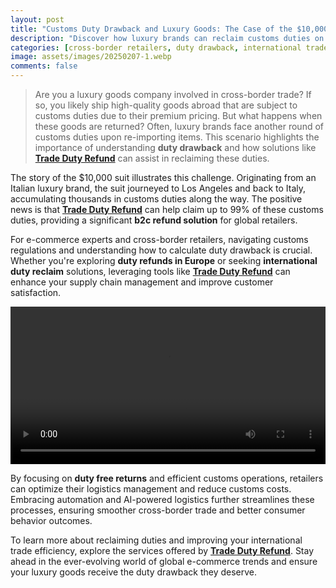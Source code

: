 ```yaml
---
layout: post
title: "Customs Duty Drawback and Luxury Goods: The Case of the $10,000 Suit"
description: "Discover how luxury brands can reclaim customs duties on returned goods with this insight into duty drawback and international trade efficiency."
categories: [cross-border retailers, duty drawback, international trade efficiency]
image: assets/images/20250207-1.webp
comments: false
---
```

>Are you a luxury goods company involved in cross-border trade? If so, you likely ship high-quality goods abroad that are subject to customs duties due to their premium pricing. But what happens when these goods are returned? Often, luxury brands face another round of customs duties upon re-importing items. This scenario highlights the importance of understanding **duty drawback** and how solutions like [**Trade Duty Refund**](https://tradedutyrefund.com?utm_source=Blog&utm_medium=Link&utm_campaign=20250207Article) can assist in reclaiming these duties.

The story of the $10,000 suit illustrates this challenge. Originating from an Italian luxury brand, the suit journeyed to Los Angeles and back to Italy, accumulating thousands in customs duties along the way. The positive news is that [**Trade Duty Refund**](https://tradedutyrefund.com) can help claim up to 99% of these customs duties, providing a significant **b2c refund solution** for global retailers.

For e-commerce experts and cross-border retailers, navigating customs regulations and understanding how to calculate duty drawback is crucial. Whether you're exploring **duty refunds in Europe** or seeking **international duty reclaim** solutions, leveraging tools like [**Trade Duty Refund**](https://tradedutyrefund.com?utm_source=Blog&utm_medium=Link&utm_campaign=20250207Article) can enhance your supply chain management and improve customer satisfaction.

<video src="/assets/images/20250207-video.mp4" width="100%" controls preload loop autoplay></video>

By focusing on **duty free returns** and efficient customs operations, retailers can optimize their logistics management and reduce customs costs. Embracing automation and AI-powered logistics further streamlines these processes, ensuring smoother cross-border trade and better consumer behavior outcomes.

To learn more about reclaiming duties and improving your international trade efficiency, explore the services offered by [**Trade Duty Refund**](https://tradedutyrefund.com?utm_source=Blog&utm_medium=Link&utm_campaign=20250207Article). Stay ahead in the ever-evolving world of global e-commerce trends and ensure your luxury goods receive the duty drawback they deserve.


